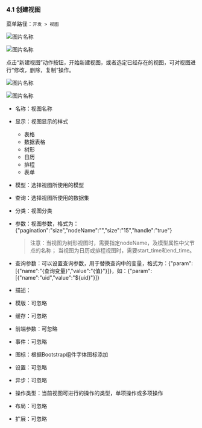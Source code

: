 ### 4.1 创建视图

菜单路径：`开发 > 视图`

![图片名称](https://attachments.tower.im/tower/c5846f1fb5d441fcbb6e7317c4c6563b?version=auto&filename=Clipboard%20Image.png)

![图片名称](https://attachments.tower.im/tower/3024e25a220a4c1788446713da021f59?version=auto&filename=Clipboard%20Image.png)

点击“新建视图”动作按钮，开始新建视图，或者选定已经存在的视图，可对视图进行“修改，删除，复制”操作。

![图片名称](https://attachments.tower.im/tower/ad54c67b32e84f338802e1528eddfcb5?version=auto&filename=Clipboard%20Image.png)

![图片名称](https://attachments.tower.im/tower/04c759e90b684119898cdbbb46882e66?version=auto&filename=Clipboard%20Image.png)

- 名称：视图名称
- 显示：视图显示的样式
  - 表格
  - 数据表格
  - 树形
  - 日历
  - 排程
  - 表单
- 模型：选择视图所使用的模型
- 查询：选择视图所使用的数据集
- 分类：视图分类
- 参数：视图参数，格式为：{"pagination":"size","nodeName":"","size":"15","handle":"true"}

  > 注意：当视图为树形视图时，需要指定nodeName，及模型属性中父节点的名称；
  > 当视图为日历或排程视图时，需要start_time和end_time。

- 查询参数：可以设置查询参数，用于替换查询中的变量，格式为：{"param":[{"name":"{查询变量}","value":"{值}"}]}，如：{"param":[{"name":"uid","value":"${uid}"}]}
- 描述：
- 模版：可忽略
- 缓存：可忽略
- 前端参数：可忽略
- 事件：可忽略
- 图标：根据Bootstrap组件字体图标添加
- 设置：可忽略
- 异步：可忽略
- 操作类型：当前视图可进行的操作的类型，单项操作或多项操作
- 布局：可忽略
- 扩展：可忽略